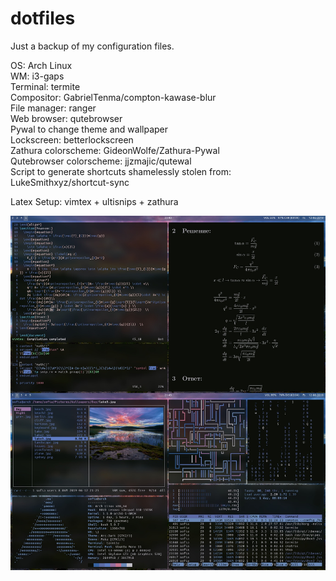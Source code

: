 # dotfiles

Just a backup of my configuration files.

OS: Arch Linux\
WM: i3-gaps\
Terminal: termite\
Compositor: GabrielTenma/compton-kawase-blur\
File manager: ranger\
Web browser: qutebrowser\
Pywal to change theme and wallpaper\
Lockscreen: betterlockscreen\
Zathura colorscheme: GideonWolfe/Zathura-Pywal\
Qutebrowser colorscheme: jjzmajic/qutewal\
Script to generate shortcuts shamelessly stolen from: LukeSmithxyz/shortcut-sync

Latex Setup: vimtex + ultisnips + zathura

![Alt text](Pictures/Screenshots/screen.jpg?raw=true "Screenshot")
